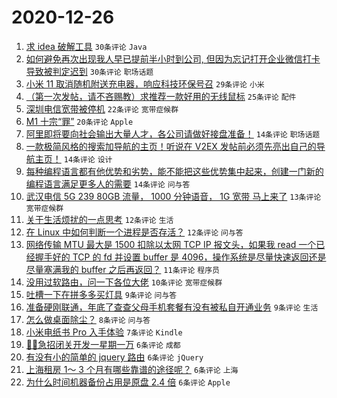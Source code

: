 # 2020-12-26

1. [求 idea 破解工具](https://www.v2ex.com/t/739128) ``30条评论`` ``Java``
1. [如何避免再次出现我人早已提前半小时到公司, 但因为忘记打开企业微信打卡导致被判定迟到](https://www.v2ex.com/t/739099) ``30条评论`` ``职场话题``
1. [小米 11 取消随机附送充电器，响应科技环保号召](https://www.v2ex.com/t/739146) ``29条评论`` ``小米``
1. [（第一次发帖，请不吝赐教）求推荐一款好用的无线鼠标](https://www.v2ex.com/t/739092) ``25条评论`` ``配件``
1. [深圳电信宽带被停机](https://www.v2ex.com/t/739133) ``22条评论`` ``宽带症候群``
1. [M1 十宗“罪”](https://www.v2ex.com/t/739152) ``20条评论`` ``Apple``
1. [阿里即将要向社会输出大量人才，各公司请做好接盘准备！](https://www.v2ex.com/t/739153) ``14条评论`` ``职场话题``
1. [一款极简风格的搜索加导航的主页！听说在 V2EX 发帖前必须先亮出自己的导航主页！](https://www.v2ex.com/t/739104) ``14条评论`` ``设计``
1. [每种编程语言都有他优势和劣势，能不能把这些优势集中起来，创建一门新的编程语言满足更多人的需要](https://www.v2ex.com/t/739096) ``14条评论`` ``问与答``
1. [武汉电信 5G 239 80GB 流量， 1000 分钟语音， 1G 宽带 马上来了](https://www.v2ex.com/t/739090) ``13条评论`` ``宽带症候群``
1. [关于生活烦扰的一点思考](https://www.v2ex.com/t/739142) ``12条评论`` ``生活``
1. [在 Linux 中如何判断一个进程是否存活？](https://www.v2ex.com/t/739119) ``12条评论`` ``问与答``
1. [网络传输 MTU 最大是 1500 扣除以太网 TCP IP 报文头，如果我 read 一个已经握手好的 TCP 的 fd 并设置 buffer 是 4096，操作系统是尽量快速返回还是尽量塞满我的 buffer 之后再返回？](https://www.v2ex.com/t/739091) ``11条评论`` ``程序员``
1. [没用过软路由，问一下各位大佬](https://www.v2ex.com/t/739132) ``10条评论`` ``宽带症候群``
1. [吐槽一下在拼多多买灯具](https://www.v2ex.com/t/739144) ``9条评论`` ``问与答``
1. [准备硬刚联通，年底了查查父母手机套餐有没有被私自开通业务](https://www.v2ex.com/t/739108) ``9条评论`` ``生活``
1. [怎么做桌面除尘？](https://www.v2ex.com/t/739095) ``8条评论`` ``问与答``
1. [小米电纸书 Pro 入手体验](https://www.v2ex.com/t/739136) ``7条评论`` ``Kindle``
1. [👋👋急招闭关开发一星期一万](https://www.v2ex.com/t/739163) ``6条评论`` ``成都``
1. [有没有小的简单的 jquery 路由](https://www.v2ex.com/t/739134) ``6条评论`` ``jQuery``
1. [上海租房 1～ 3 个月有哪些靠谱的途径呢？](https://www.v2ex.com/t/739122) ``6条评论`` ``上海``
1. [为什么时间机器备份占用是原盘 2.4 倍](https://www.v2ex.com/t/739120) ``6条评论`` ``Apple``
